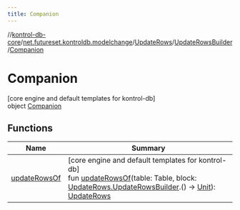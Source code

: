 ```yaml
---
title: Companion
---
```

//[kontrol-db-core](../../../../../index.html)/[net.futureset.kontroldb.modelchange](../../../index.html)/[UpdateRows](../../index.html)/[UpdateRowsBuilder](../index.html)/[Companion](index.html)



# Companion



[core engine and default templates for kontrol-db]\
object [Companion](index.html)



## Functions


| Name | Summary |
|---|---|
| [updateRowsOf](update-rows-of.html) | [core engine and default templates for kontrol-db]<br>fun [updateRowsOf](update-rows-of.html)(table: Table, block: [UpdateRows.UpdateRowsBuilder](../index.html).() -&gt; [Unit](https://kotlinlang.org/api/latest/jvm/stdlib/kotlin/-unit/index.html)): [UpdateRows](../../index.html) |

